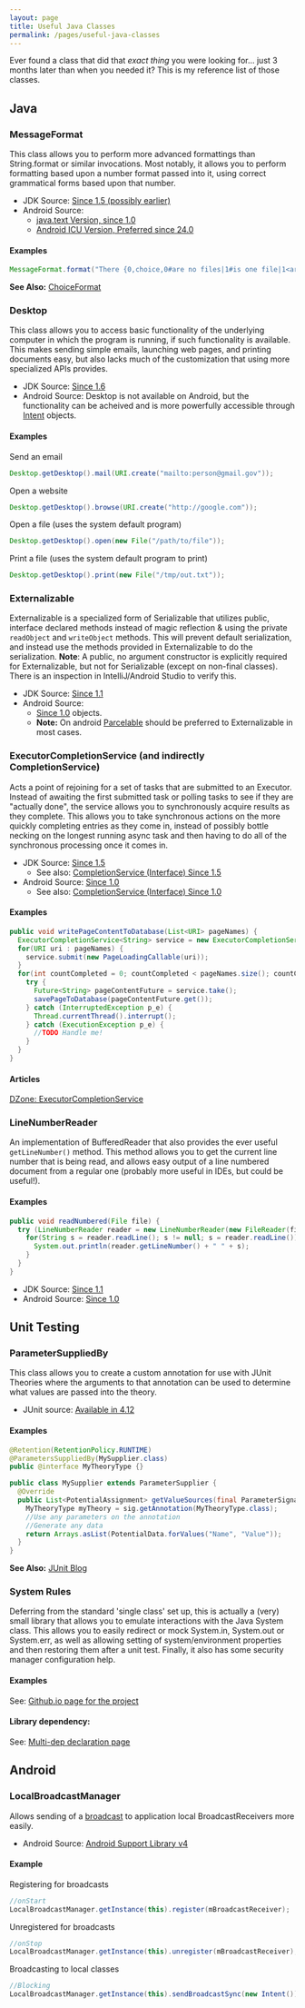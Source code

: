 ```yaml
---
layout: page
title: Useful Java Classes
permalink: /pages/useful-java-classes
---
```


Ever found a class that did that *exact thing* you were looking for... just 3 months later than when you needed it? This is my reference list of those classes.

Java
------

### MessageFormat
This class allows you to perform more advanced formattings than String.format or similar invocations. Most notably, it allows you to perform formatting based upon a number format passed into it, using correct grammatical forms based upon that number.

* JDK Source: [Since 1.5 (possibly earlier)](https://docs.oracle.com/javase/8/docs/api/java/text/MessageFormat.html)
* Android Source:
  * [java.text Version, since 1.0](https://developer.android.com/reference/java/text/MessageFormat.html)
  * [Android ICU Version, Preferred since 24.0](https://developer.android.com/reference/android/icu/text/MessageFormat.html) 


#### Examples
```java
MessageFormat.format("There {0,choice,0#are no files|1#is one file|1<are {0,number,integer} files}", 3)
```

**See Also:** [ChoiceFormat](https://docs.oracle.com/javase/8/docs/api/java/text/ChoiceFormat.html)

### Desktop
This class allows you to access basic functionality of the underlying computer in which the program is running, if such functionality is available. This makes sending simple emails, launching web pages, and printing documents easy, but also lacks much of the customization that using more specialized APIs provides.

* JDK Source: [Since 1.6](https://docs.oracle.com/javase/8/docs/api/java/awt/Desktop.html)
* Android Source: Desktop is not available on Android, but the functionality can be acheived and is more powerfully accessible through [Intent](https://developer.android.com/reference/android/content/Intent.html) objects.

#### Examples

Send an email

```java
Desktop.getDesktop().mail(URI.create("mailto:person@gmail.gov"));
```
Open a website

```java
Desktop.getDesktop().browse(URI.create("http://google.com"));
```

Open a file (uses the system default program)

```java
Desktop.getDesktop().open(new File("/path/to/file"));
```

Print a file (uses the system default program to print)

```java
Desktop.getDesktop().print(new File("/tmp/out.txt"));
```

### Externalizable
Externalizable is a specialized form of Serializable that utilizes public, interface declared methods instead of magic reflection & using the private `readObject` and `writeObject` methods. This will prevent default serialization, and instead use the methods provided in Externalizable to do the serialization. **Note**: A public, no argument constructor is explicitly required for Externalizable, but not for Serializable (except on non-final classes). There is an inspection in IntelliJ/Android Studio to verify this.

* JDK Source: [Since 1.1](https://docs.oracle.com/javase/8/docs/api/java/io/Externalizable.html)
* Android Source: 
  * [Since 1.0](https://developer.android.com/reference/java/io/Externalizable.html) objects.
  * **Note:** On android [Parcelable](https://developer.android.com/reference/android/os/Parcelable.html) should be preferred to Externalizable in most cases.

### ExecutorCompletionService (and indirectly CompletionService)
Acts a point of rejoining for a set of tasks that are submitted to an Executor. Instead of awaiting the first submitted task or polling tasks to see if they are "actually done", the service allows you to synchronously acquire results as they complete. This allows you to take synchronous actions on the more quickly completing entries as they come in, instead of possibly bottle necking on the longest running async task and then having to do all of the synchronous processing once it comes in.

* JDK Source: [Since 1.5](https://docs.oracle.com/javase/7/docs/api/java/util/concurrent/ExecutorCompletionService.html)
  * See also: [CompletionService (Interface) Since 1.5](https://docs.oracle.com/javase/7/docs/api/java/util/concurrent/CompletionService.html)
* Android Source: [Since 1.0](https://developer.android.com/reference/java/util/concurrent/ExecutorCompletionService.html)
  * See also: [CompletionService (Interface) Since 1.0](https://developer.android.com/reference/java/util/concurrent/CompletionService.html)

#### Examples
```java
public void writePageContentToDatabase(List<URI> pageNames) {
  ExecutorCompletionService<String> service = new ExecutorCompletionService<>(mBackgroundLoadingPool);
  for(URI uri : pageNames) {
    service.submit(new PageLoadingCallable(uri));
  }
  for(int countCompleted = 0; countCompleted < pageNames.size(); countCompleted++) {
    try {
      Future<String> pageContentFuture = service.take();
      savePageToDatabase(pageContentFuture.get());
    } catch (InterruptedException p_e) {
      Thread.currentThread().interrupt();
    } catch (ExecutionException p_e) {
      //TODO Handle me!
    }
  }
}
```

#### Articles
[DZone: ExecutorCompletionService](https://dzone.com/articles/executorcompletionservice) 

### LineNumberReader
An implementation of BufferedReader that also provides the ever useful ```getLineNumber()``` method. This method allows you to get the current line number that is being read, and allows easy output of a line numbered document from a regular one (probably more useful in IDEs, but could be useful!).

#### Examples
```java
public void readNumbered(File file) {
  try (LineNumberReader reader = new LineNumberReader(new FileReader(file))) {
    for(String s = reader.readLine(); s != null; s = reader.readLine()) {
      System.out.println(reader.getLineNumber() + " " + s);
    }
  }
}
```

* JDK Source: [Since 1.1](http://docs.oracle.com/javase/7/docs/api/java/io/LineNumberReader.html)
* Android Source: [Since 1.0](https://developer.android.com/reference/java/io/LineNumberReader.html)


Unit Testing
------

### ParameterSuppliedBy
This class allows you to create a custom annotation for use with JUnit Theories where the arguments to that annotation can be used to determine what values are passed into the theory.

* JUnit source: [Available in 4.12](http://junit.org/junit4/javadoc/4.12/org/junit/experimental/theories/ParametersSuppliedBy.html)


#### Examples
```java
@Retention(RetentionPolicy.RUNTIME)
@ParametersSuppliedBy(MySupplier.class)
public @interface MyTheoryType {}

public class MySupplier extends ParameterSupplier {
  @Override
  public List<PotentialAssignment> getValueSources(final ParameterSignature sig) throws Throwable {
    MyTheoryType myTheory = sig.getAnnotation(MyTheoryType.class);
    //Use any parameters on the annotation
    //Generate any data
    return Arrays.asList(PotentialData.forValues("Name", "Value"));
  }
}

```

**See Also:** [JUnit Blog](http://www.junit-blog.com/search/label/parameterSuppliedBy)

### System Rules
Deferring from the standard 'single class' set up, this is actually a (very) small library that allows you to emulate interactions with the Java System class. This allows you to easily redirect or mock System.in, System.out or System.err, as well as allowing setting of system/environment properties and then restoring them after a unit test. Finally, it also has some security manager configuration help.

#### Examples
See: [Github.io page for the project](stefanbirkner.github.io/system-rules/)

#### Library dependency:
See: [Multi-dep declaration page](http://stefanbirkner.github.io/system-rules/download.html)

Android
------

### LocalBroadcastManager
Allows sending of a [broadcast](https://developer.android.com/reference/android/content/Context.html#sendBroadcast%28android.content.Intent%29) to application local BroadcastReceivers more easily.

* Android Source: [Android Support Library v4](https://developer.android.com/reference/android/support/v4/content/LocalBroadcastManager.html)

#### Example

Registering for broadcasts

```java
//onStart
LocalBroadcastManager.getInstance(this).register(mBroadcastReceiver);
```

Unregistered for broadcasts

```java
//onStop
LocalBroadcastManager.getInstance(this).unregister(mBroadcastReceiver);
```

Broadcasting to local classes

```java
//Blocking
LocalBroadcastManager.getInstance(this).sendBroadcastSync(new Intent());
```
